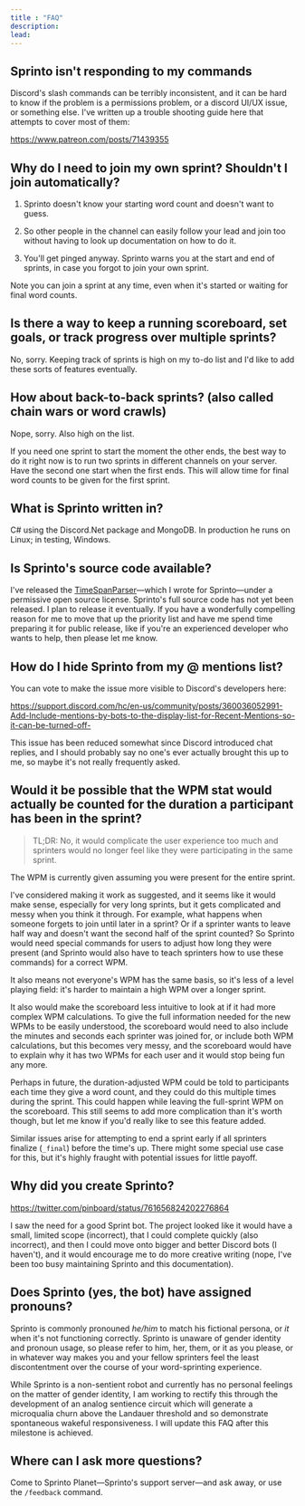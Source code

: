 ```yaml
---
title : "FAQ"
description: 
lead: 
---
```

## Sprinto isn't responding to my commands

Discord's slash commands can be terribly inconsistent, and it can be hard to know if the problem is a permissions problem, or a discord UI/UX issue, or something else. I've written up a trouble shooting guide here that attempts to cover most of them:

https://www.patreon.com/posts/71439355

## Why do I need to join my own sprint? Shouldn't I join automatically?

1. Sprinto doesn't know your starting word count and doesn't want to guess.

2. So other people in the channel can easily follow your lead and join too without having to look up documentation on how to do it.

3. You'll get pinged anyway. Sprinto warns you at the start and end of sprints, in case you forgot to join your own sprint.

Note you can join a sprint at any time, even when it's started or waiting for final word counts.

## Is there a way to keep a running scoreboard, set goals, or track progress over multiple sprints?

No, sorry. Keeping track of sprints is high on my to-do list and I'd like to add these sorts of features eventually.

## How about back-to-back sprints? (also called chain wars or word crawls)

Nope, sorry. Also high on the list. 

If you need one sprint to start the moment the other ends, the best way to do it right now is to run two sprints in different channels on your server. Have the second one start when the first ends. This will allow time for final word counts to be given for the first sprint.

## What is Sprinto written in?

C# using the Discord.Net package and MongoDB. In production he runs on Linux; in testing, Windows.

## Is Sprinto's source code available?

I've released the [TimeSpanParser](https://github.com/pengowray/TimeSpanParser)—which I wrote for Sprinto—under a permissive open source license. Sprinto's full source code has not yet been released. I plan to release it eventually. If you have a wonderfully compelling reason for me to move that up the priority list and have me spend time preparing it for public release, like if you're an experienced developer who wants to help, then please let me know.

## How do I hide Sprinto from my @ mentions list?

You can vote to make the issue more visible to Discord's developers here:

https://support.discord.com/hc/en-us/community/posts/360036052991-Add-Include-mentions-by-bots-to-the-display-list-for-Recent-Mentions-so-it-can-be-turned-off- 

This issue has been reduced somewhat since Discord introduced chat replies, and I should probably say no one's ever actually brought this up to me, so maybe it's not really frequently asked.

## Would it be possible that the WPM stat would actually be counted for the duration a participant has been in the sprint?

> TL;DR: No, it would complicate the user experience too much and sprinters would no longer feel like they were participating in the same sprint.

The WPM is currently given assuming you were present for the entire sprint. 

I've considered making it work as suggested, and it seems like it would make sense, especially for very long sprints, but it gets complicated and messy when you think it through. For example, what happens when someone forgets to join until later in a sprint? Or if a sprinter wants to leave half way and doesn't want the second half of the sprint counted? So Sprinto would need special commands for users to adjust how long they were present (and Sprinto would also have to teach sprinters how to use these commands) for a correct WPM. 

It also means not everyone's WPM has the same basis, so it's less of a level playing field: it's harder to maintain a high WPM over a longer sprint.

It also would make the scoreboard less intuitive to look at if it had more complex WPM calculations. To give the full information needed for the new WPMs to be easily understood, the scoreboard would need to also include the minutes and seconds each sprinter was joined for, or include both WPM calculations, but this becomes very messy, and the scoreboard would have to explain why it has two WPMs for each user and it would stop being fun any more.

Perhaps in future, the duration-adjusted WPM could be told to participants each time they give a word count, and they could do this multiple times during the sprint. This could happen while leaving the full-sprint WPM on the scoreboard. This still seems to add more complication than it's worth though, but let me know if you'd really like to see this feature added.

Similar issues arise for attempting to end a sprint early if all sprinters finalize (`_final`) before the time's up. There might some special use case for this, but it's highly fraught with potential issues for little payoff.

## Why did you create Sprinto?

https://twitter.com/pinboard/status/761656824202276864

I saw the need for a good Sprint bot. The project looked like it would have a small, limited scope (incorrect), that I could complete quickly (also incorrect), and then I could move onto bigger and better Discord bots (I haven't), and it would encourage me to do more creative writing (nope, I've been too busy maintaining Sprinto and this documentation).

## Does Sprinto (yes, the bot) have assigned pronouns?

Sprinto is commonly pronouned _he/him_ to match his fictional persona, or _it_ when it's not functioning correctly. Sprinto is unaware of gender identity and pronoun usage, so please refer to him, her, them, or it as you please, or in whatever way makes you and your fellow sprinters feel the least discontentment over the course of your word-sprinting experience.

While Sprinto is a non-sentient robot and currently has no personal feelings on the matter of gender identity, I am working to rectify this through the development of an analog sentience circuit which will generate a microqualia churn above the Landauer threshold and so demonstrate spontaneous wakeful responsiveness. I will update this FAQ after this milestone is achieved.

## Where can I ask more questions?

Come to Sprinto Planet—Sprinto's support server—and ask away, or use the `/feedback` command.